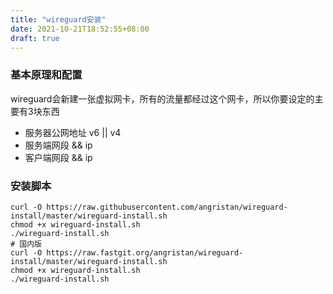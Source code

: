 ```yaml
---
title: "wireguard安装"
date: 2021-10-21T18:52:55+08:00
draft: true
---
```


### 基本原理和配置
wireguard会新建一张虚拟网卡，所有的流量都经过这个网卡，所以你要设定的主要有3块东西
+ 服务器公网地址 v6 || v4
+ 服务端网段 && ip
+ 客户端网段 && ip

### 安装脚本
```shell
curl -O https://raw.githubusercontent.com/angristan/wireguard-install/master/wireguard-install.sh
chmod +x wireguard-install.sh
./wireguard-install.sh
# 国内版
curl -O https://raw.fastgit.org/angristan/wireguard-install/master/wireguard-install.sh
chmod +x wireguard-install.sh
./wireguard-install.sh
```